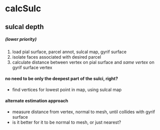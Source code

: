 # calcSulc
## sulcal depth

##### (lower priority)

1. load pial surface, parcel annot, sulcal map, gyrif surface
1. isolate faces associated with desired parcel
1. calculate distance between vertex on pial surface and *same vertex* on gyrif surface vertex

#### no need to be only the deepest part of the sulci, right?
- find vertices for lowest point in map, using sulcal map

#### alternate estimation approach
- measure distance from vertex, normal to mesh, until collides with gyrif surface
- is it better for it to be normal to mesh, or just nearest?
